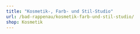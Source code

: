 ```yaml
---
title: "Kosmetik-, Farb- und Stil-Studio"
url: /bad-rappenau/kosmetik-farb-und-stil-studio/
shop: Kosmetik
---
```

